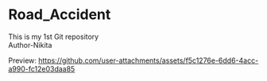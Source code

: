 # Road_Accident
This is my 1st Git repository
<br>
Author-Nikita

Preview: https://github.com/user-attachments/assets/f5c1276e-6dd6-4acc-a990-fc12e03daa85
